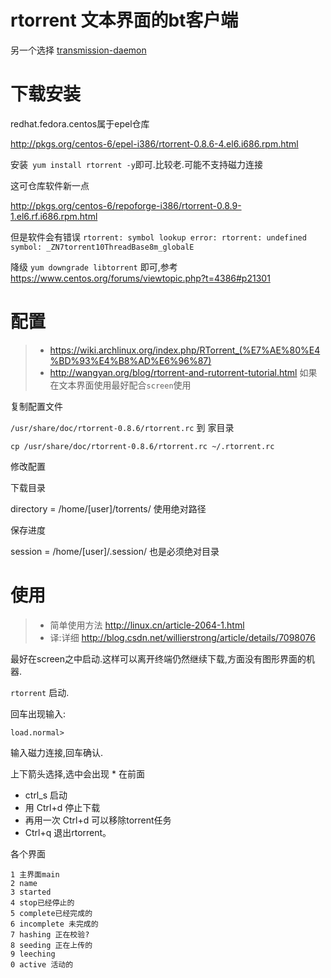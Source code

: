 # rtorrent 文本界面的bt客户端

另一个选择 [transmission-daemon](transmission) 

# 下载安装
redhat.fedora.centos属于epel仓库 

http://pkgs.org/centos-6/epel-i386/rtorrent-0.8.6-4.el6.i686.rpm.html

安装` yum install rtorrent -y`即可.比较老.可能不支持磁力连接

这可仓库软件新一点 

http://pkgs.org/centos-6/repoforge-i386/rtorrent-0.8.9-1.el6.rf.i686.rpm.html

但是软件会有错误 `rtorrent: symbol lookup error: rtorrent: undefined symbol: _ZN7torrent10ThreadBase8m_globalE`

降级 `yum downgrade libtorrent` 即可,参考  https://www.centos.org/forums/viewtopic.php?t=4386#p21301


# 配置

> * https://wiki.archlinux.org/index.php/RTorrent_(%E7%AE%80%E4%BD%93%E4%B8%AD%E6%96%87)
> * http://wangyan.org/blog/rtorrent-and-rutorrent-tutorial.html
如果在文本界面使用最好配合`screen`使用

复制配置文件

`/usr/share/doc/rtorrent-0.8.6/rtorrent.rc` 到 家目录

    cp /usr/share/doc/rtorrent-0.8.6/rtorrent.rc ~/.rtorrent.rc 

修改配置 

下载目录

directory = /home/[user]/torrents/ 使用绝对路径

保存进度

session = /home/[user]/.session/ 也是必须绝对目录


# 使用

> * 简单使用方法 http://linux.cn/article-2064-1.html
> * 译:详细 http://blog.csdn.net/willierstrong/article/details/7098076

最好在screen之中启动.这样可以离开终端仍然继续下载,方面没有图形界面的机器.

`rtorrent` 启动.

回车出现输入:

    load.normal>  

输入磁力连接,回车确认.


上下箭头选择,选中会出现 * 在前面


* ctrl_s 启动
* 用 Ctrl+d 停止下载
* 再用一次 Ctrl+d 可以移除torrent任务
* Ctrl+q 退出rtorrent。

各个界面

```
1 主界面main
2 name
3 started
4 stop已经停止的
5 complete已经完成的
6 incomplete 未完成的
7 hashing 正在校验?
8 seeding 正在上传的
9 leeching
0 active 活动的
```